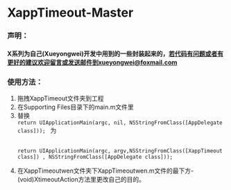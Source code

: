 # XappTimeout-Master
### 声明：
#### X系列为自己(Xueyongwei)开发中用到的一些封装起来的，若代码有问题或者有更好的建议欢迎留言或发送邮件到xueyongwei@foxmail.com

### 使用方法：
1. 拖拽XappTimeout文件夹到工程         
2. 在Supporting Files目录下的main.m文件里        
3. 替换         
<code>return UIApplicationMain(argc, nil, NSStringFromClass([AppDelegate class]));        </code> 
为  <p>      
<code>return UIApplicationMain(argc, argv,NSStringFromClass([XappTimeout class]) , NSStringFromClass([AppDelegate class])); </code>      
3. 在XappTimeoutwen文件夹下XappTimeoutwen.m文件的最下方-(void)XtimeoutAction方法里更改自己的目的。      
